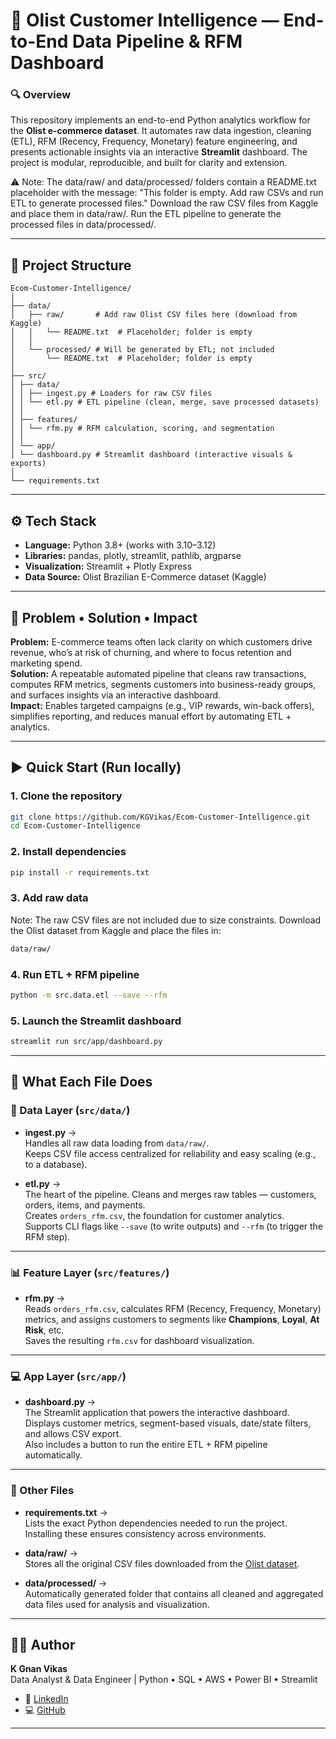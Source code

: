 # 🧠 Olist Customer Intelligence — End-to-End Data Pipeline & RFM Dashboard

### 🔍 Overview
This repository implements an end-to-end Python analytics workflow for the **Olist e-commerce dataset**. It automates raw data ingestion, cleaning (ETL), RFM (Recency, Frequency, Monetary) feature engineering, and presents actionable insights via an interactive **Streamlit** dashboard. The project is modular, reproducible, and built for clarity and extension.
 
⚠️ Note: The data/raw/ and data/processed/ folders contain a README.txt placeholder with the message: "This folder is empty. Add raw CSVs and run ETL to generate processed files."
Download the raw CSV files from Kaggle and place them in data/raw/.
Run the ETL pipeline to generate the processed files in data/processed/.

---

## 📁 Project Structure

```
Ecom-Customer-Intelligence/
│
├── data/
│   ├── raw/       # Add raw Olist CSV files here (download from Kaggle)
│   │   └── README.txt  # Placeholder; folder is empty
│   │
│   └── processed/ # Will be generated by ETL; not included
│       └── README.txt  # Placeholder; folder is empty
│
├── src/
│ ├── data/
│ │ ├── ingest.py # Loaders for raw CSV files
│ │ └── etl.py # ETL pipeline (clean, merge, save processed datasets)
│ │
│ ├── features/
│ │ └── rfm.py # RFM calculation, scoring, and segmentation
│ │
│ └── app/
│ └── dashboard.py # Streamlit dashboard (interactive visuals & exports)
│
└── requirements.txt
```
---

## ⚙️ Tech Stack
- **Language:** Python 3.8+ (works with 3.10–3.12)
- **Libraries:** pandas, plotly, streamlit, pathlib, argparse
- **Visualization:** Streamlit + Plotly Express
- **Data Source:** Olist Brazilian E-Commerce dataset (Kaggle)

---

## 🔎 Problem • Solution • Impact

**Problem:** E-commerce teams often lack clarity on which customers drive revenue, who’s at risk of churning, and where to focus retention and marketing spend.  
**Solution:** A repeatable automated pipeline that cleans raw transactions, computes RFM metrics, segments customers into business-ready groups, and surfaces insights via an interactive dashboard.  
**Impact:** Enables targeted campaigns (e.g., VIP rewards, win-back offers), simplifies reporting, and reduces manual effort by automating ETL + analytics.

---

## ▶️ Quick Start (Run locally)

### 1. Clone the repository
```bash
git clone https://github.com/KGVikas/Ecom-Customer-Intelligence.git
cd Ecom-Customer-Intelligence
```
### 2. Install dependencies
```bash
pip install -r requirements.txt
```
### 3. Add raw data
 Note: The raw CSV files are not included due to size constraints.
 Download the Olist dataset from Kaggle
 and place the files in:
```bash
data/raw/
```
### 4. Run ETL + RFM pipeline
```bash
python -m src.data.etl --save --rfm
```
### 5. Launch the Streamlit dashboard
```bash
streamlit run src/app/dashboard.py
```

---

## 📂 What Each File Does

### 🧱 Data Layer (`src/data/`)
- **ingest.py** →  
  Handles all raw data loading from `data/raw/`.  
  Keeps CSV file access centralized for reliability and easy scaling (e.g., to a database).

- **etl.py** →  
  The heart of the pipeline. Cleans and merges raw tables — customers, orders, items, and payments.  
  Creates `orders_rfm.csv`, the foundation for customer analytics.  
  Supports CLI flags like `--save` (to write outputs) and `--rfm` (to trigger the RFM step).

---

### 📊 Feature Layer (`src/features/`)
- **rfm.py** →  
  Reads `orders_rfm.csv`, calculates RFM (Recency, Frequency, Monetary) metrics, and assigns customers to segments like **Champions**, **Loyal**, **At Risk**, etc.  
  Saves the resulting `rfm.csv` for dashboard visualization.

---

### 💻 App Layer (`src/app/`)
- **dashboard.py** →  
  The Streamlit application that powers the interactive dashboard.  
  Displays customer metrics, segment-based visuals, date/state filters, and allows CSV export.  
  Also includes a button to run the entire ETL + RFM pipeline automatically.

---

### 📄 Other Files
- **requirements.txt** →  
  Lists the exact Python dependencies needed to run the project.  
  Installing these ensures consistency across environments.

- **data/raw/** →  
  Stores all the original CSV files downloaded from the [Olist dataset](https://www.kaggle.com/datasets/olistbr/brazilian-ecommerce).

- **data/processed/** →  
  Automatically generated folder that contains all cleaned and aggregated data files used for analysis and visualization.

---

## 🧑‍💻 Author

**K Gnan Vikas**  
Data Analyst & Data Engineer | Python • SQL • AWS • Power BI • Streamlit  
- 🔗 [LinkedIn](https://www.linkedin.com/in/gnan-vikas/)  
- 💻 [GitHub](https://github.com/KGVikas)  

---
